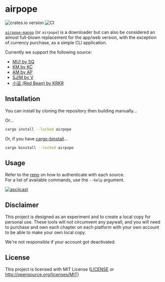 # airpope

![crates.io version](https://img.shields.io/crates/v/airpope) ![CI](https://github.com/noaione/airpope-mango/actions/workflows/ci.yml/badge.svg)

[`airpope-mango`](airpope) (or `airpope`) is a downloader but can also be considered an almost full-blown replacement for the app/web version, with the exception of currency purchase, as a simple CLI application.

Currently we support the following source:
- [MU! by SQ](https://crates.io/crates/airpope-musq)
- [KM by KC](https://crates.io/crates/airpope-kmkc)
- [AM by AP](https://crates.io/crates/airpope-amap)
- [SJ/M by V](https://crates.io/crates/airpope-sjv)
- [小豆 (Red Bean) by KRKR](https://crates.io/crates/airpope-rbean)

## Installation

You can install by cloning the repository then building manually...

Or...

```bash
cargo install --locked airpope
```

Or, if you have [cargo-binstall](https://github.com/cargo-bins/cargo-binstall)...

```bash
cargo binstall --locked airpope
```

## Usage

Refer to the [repo](airpope) on how to authenticate with each source.<br />
For a list of available commands, use the `--help` argument.

[![asciicast](https://asciinema.org/a/636303.svg)](https://asciinema.org/a/636303)

## Disclaimer

This project is designed as an experiment and to create a local copy for personal use. These tools will not circumvent any paywall, and you will need to purchase and own each chapter on each platform with your own account to be able to make your own local copy.

We're not responsible if your account got deactivated.

## License

This project is licensed with MIT License ([LICENSE](https://github.com/noaione/airpope-mango/blob/master/LICENSE) or http://opensource.org/licenses/MIT)

[airpope]: https://github.com/noaione/airpope-mango